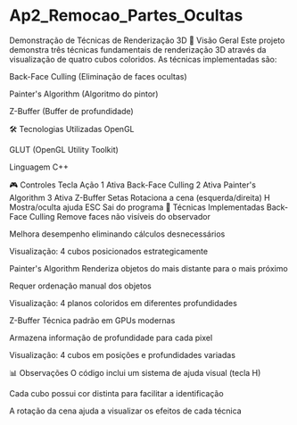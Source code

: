 # Ap2_Remocao_Partes_Ocultas
Demonstração de Técnicas de Renderização 3D
📌 Visão Geral
Este projeto demonstra três técnicas fundamentais de renderização 3D através da visualização de quatro cubos coloridos. As técnicas implementadas são:

Back-Face Culling (Eliminação de faces ocultas)

Painter's Algorithm (Algoritmo do pintor)

Z-Buffer (Buffer de profundidade)

🛠️ Tecnologias Utilizadas
OpenGL

GLUT (OpenGL Utility Toolkit)

Linguagem C++

🎮 Controles
Tecla	Ação
1	Ativa Back-Face Culling
2	Ativa Painter's Algorithm
3	Ativa Z-Buffer
Setas	Rotaciona a cena (esquerda/direita)
H	Mostra/oculta ajuda
ESC	Sai do programa
🎨 Técnicas Implementadas
Back-Face Culling
Remove faces não visíveis do observador

Melhora desempenho eliminando cálculos desnecessários

Visualização: 4 cubos posicionados estrategicamente

Painter's Algorithm
Renderiza objetos do mais distante para o mais próximo

Requer ordenação manual dos objetos

Visualização: 4 planos coloridos em diferentes profundidades

Z-Buffer
Técnica padrão em GPUs modernas

Armazena informação de profundidade para cada pixel

Visualização: 4 cubos em posições e profundidades variadas

📊 Observações
O código inclui um sistema de ajuda visual (tecla H)

Cada cubo possui cor distinta para facilitar a identificação

A rotação da cena ajuda a visualizar os efeitos de cada técnica
